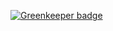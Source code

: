 
[![Greenkeeper badge](https://badges.greenkeeper.io/saipavan-narasaraj/passport_programming_challenge.svg)](https://greenkeeper.io/)
